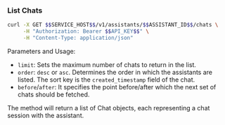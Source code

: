 ### List Chats

```bash
curl -X GET $$SERVICE_HOST$$/v1/assistants/$$ASSISTANT_ID$$/chats \
     -H "Authorization: Bearer $$API_KEY$$" \
     -H "Content-Type: application/json"
```

Parameters and Usage:

- `limit`: Sets the maximum number of chats to return in the list.
- `order`: `desc` or `asc`. Determines the order in which the assistants are listed. The sort key is the `created_timestamp` field of the chat.
- `before`/`after`: It specifies the point before/after which the next set of chats should be fetched.

The method will return a list of Chat objects, each representing a chat session with the assistant.

